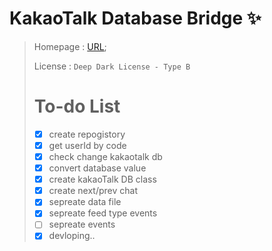 # KakaoTalk Database Bridge ✨
>
> Homepage : [URL](https://api.mogo.kr/coding/KDB);
>
> License : `Deep Dark License - Type B`
>
> # To-do List
> * [x] create repogistory
> * [x] get userId by code
> * [x] check change kakaotalk db
> * [x] convert database value
> * [x] create kakaoTalk DB class
> * [x] create next/prev chat
> * [x] sepreate data file
> * [x] sepreate feed type events
> * [ ] sepreate events
> * [x] devloping..